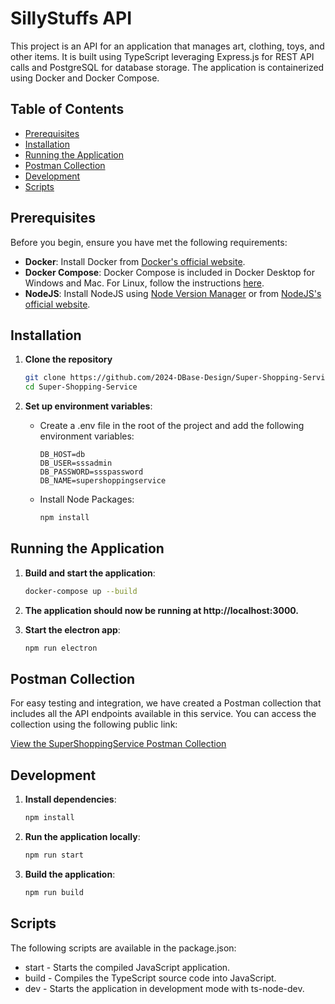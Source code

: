 # SillyStuffs API

This project is an API for an application that manages art, clothing, toys, and other items. It is built using TypeScript leveraging Express.js for REST API calls and PostgreSQL for database storage. The application is containerized using Docker and Docker Compose.

## Table of Contents

- [Prerequisites](#prerequisites)
- [Installation](#installation)
- [Running the Application](#running-the-application)
- [Postman Collection](#postman-collection)
- [Development](#development)
- [Scripts](#scripts)

## Prerequisites

Before you begin, ensure you have met the following requirements:

- **Docker**: Install Docker from [Docker's official website](https://www.docker.com/get-started).
- **Docker Compose**: Docker Compose is included in Docker Desktop for Windows and Mac. For Linux, follow the instructions [here](https://docs.docker.com/compose/install/).
- **NodeJS**: Install NodeJS using [Node Version Manager](https://github.com/coreybutler/nvm-windows) or from [NodeJS's official website](https://nodejs.org/dist/v22.2.0/node-v22.2.0-x64.msi).

## Installation

1. **Clone the repository**

   ```bash
   git clone https://github.com/2024-DBase-Design/Super-Shopping-Service.git
   cd Super-Shopping-Service
   ```

2. **Set up environment variables**:
   - Create a .env file in the root of the project and add the following environment variables:
     ```dotenv
     DB_HOST=db
     DB_USER=sssadmin
     DB_PASSWORD=ssspassword
     DB_NAME=supershoppingservice
     ```
   - Install Node Packages:
     ```bash
     npm install
     ```

## Running the Application

1. **Build and start the application**:

   ```bash
   docker-compose up --build
   ```

2. **The application should now be running at http://localhost:3000.**

3. **Start the electron app**:
   ```bash
   npm run electron
   ```

## Postman Collection

For easy testing and integration, we have created a Postman collection that includes all the API endpoints available in this service. You can access the collection using the following public link:

[View the SuperShoppingService Postman Collection](https://www.postman.com/lunar-module-pilot-51980864/workspace/super-shopping-service)

## Development

1. **Install dependencies**:

   ```bash
   npm install
   ```

2. **Run the application locally**:

   ```bash
   npm run start
   ```

3. **Build the application**:
   ```bash
   npm run build
   ```

## Scripts

The following scripts are available in the package.json:

- start - Starts the compiled JavaScript application.
- build - Compiles the TypeScript source code into JavaScript.
- dev - Starts the application in development mode with ts-node-dev.
